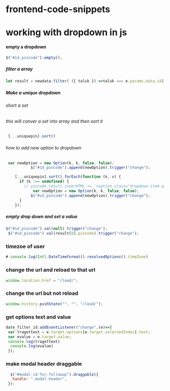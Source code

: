 # frontend-code-snippets



# working with dropdown in js

#### empty a dropdown

```javascript
$("#id_pincode").empty();
```

##### filter a array

```javascript
let result = newdata.filter( ({ taluk }) =>taluk === e.params.data.id);
```

##### Make a unique dropdown

######  short a set

###### this will conver a set into array and then sort it

```javascript
 [...uniquepin].sort()
```
 
###### how to add new option to dropdown

```javascript
 var newOption = new Option(k, k, false, false);
           $("#id_pincode").append(newOption).trigger("change");
```

```javascript
    [...uniquepin].sort().forEach(function (k, v) {
      if (k !== undefined) {
        // pincode_result.innerHTML += `<option class="dropdown-item pitems" value="${k}">${k}</option>`;
            var newOption = new Option(k, k, false, false);
           $("#id_pincode").append(newOption).trigger("change");
      }
    });
```

##### empty drop down and set a value

```javascript
$("#id_pincode").val(null).trigger("change");
 $("#id_pincode").val(result[0].pincode).trigger("change");
```

### timezoe of user
```javascript
# console.log(Intl.DateTimeFormat().resolvedOptions().timeZone)
```


### change the url and reload to that url
```javascript
window.location.href = "/lead/";
```

### change the url but not reload
```javascript
window.history.pushState("", "", "/lead/");
```



### get options text and value
```javascript
date_filter_id.addEventListener("change",(e)=>{
 var tragettext = e.target.options[e.target.selectedIndex].text;
 var evalue = e.target.value;
 console.log(tragettext)
  console.log(evalue)
 });
 ```
 
 
 
 ### make modal header draggable
 ```javascript
   $("#modal-id-for-followup").draggable({
    handle: ".modal-header",
  });
  ```
